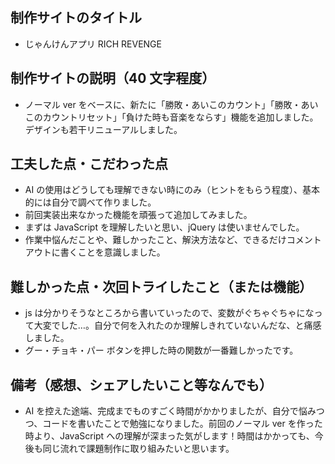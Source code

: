 ## 制作サイトのタイトル

- じゃんけんアプリ RICH REVENGE

## 制作サイトの説明（40 文字程度）

- ノーマル ver をベースに、新たに「勝敗・あいこのカウント」「勝敗・あいこのカウントリセット」「負けた時も音楽をならす」機能を追加しました。デザインも若干リニューアルしました。

## 工夫した点・こだわった点

- AI の使用はどうしても理解できない時にのみ（ヒントをもらう程度）、基本的には自分で調べて作りました。
- 前回実装出来なかった機能を頑張って追加してみました。
- まずは JavaScript を理解したいと思い、jQuery は使いませんでした。
- 作業中悩んだことや、難しかったこと、解決方法など、できるだけコメントアウトに書くことを意識しました。

## 難しかった点・次回トライしたこと（または機能）

- js は分かりそうなところから書いていったので、変数がぐちゃぐちゃになって大変でした…。自分で何を入れたのか理解しきれていないんだな、と痛感しました。
- グー・チョキ・パー ボタンを押した時の関数が一番難しかったです。

## 備考（感想、シェアしたいこと等なんでも）

- AI を控えた途端、完成までものすごく時間がかかりましたが、自分で悩みつつ、コードを書いたことで勉強になりました。前回のノーマル ver を作った時より、JavaScript への理解が深まった気がします！時間はかかっても、今後も同じ流れで課題制作に取り組みたいと思います。

